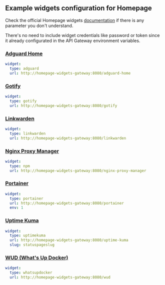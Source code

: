 ## Example widgets configuration for Homepage

Check the official Homepage widgets [documentation](https://gethomepage.dev/widgets) if there is any parameter you don't understand.

There's no need to include widget credentials like password or token since it already configurated in the API Gateway environment variables.

### [Adguard Home](https://gethomepage.dev/widgets/services/adguard-home)

```yaml
widget:
  type: adguard
  url: http://homepage-widgets-gateway:8080/adguard-home
```

### [Gotify](https://gethomepage.dev/widgets/services/gotify)

```yaml
widget:
  type: gotify
  url: http://homepage-widgets-gateway:8080/gotify
```

### [Linkwarden](https://gethomepage.dev/widgets/services/linkwarden)

```yaml
widget:
  type: linkwarden
  url: http://homepage-widgets-gateway:8080/linkwarden
```

### [Nginx Proxy Manager](https://gethomepage.dev/widgets/services/nginx-proxy-manager)

```yaml
widget:
  type: npm
  url: http://homepage-widgets-gateway:8080/nginx-proxy-manager
```

### [Portainer](https://gethomepage.dev/widgets/services/portainer)

```yaml
widget:
  type: portainer
  url: http://homepage-widgets-gateway:8080/portainer
  env: 1
```

### [Uptime Kuma](https://gethomepage.dev/widgets/services/uptime-kuma)

```yaml
widget:
  type: uptimekuma
  url: http://homepage-widgets-gateway:8080/uptime-kuma
  slug: statuspageslug
```

### [WUD (What's Up Docker)](https://gethomepage.dev/widgets/services/whatsupdocker)

```yaml
widget:
  type: whatsupdocker
  url: http://homepage-widgets-gateway:8080/wud
```
